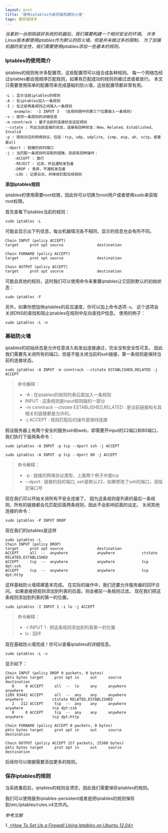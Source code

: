 ```yaml
---
layout: post
title: '使用iptables为新机器构建防火墙'
tags: 服务端技术
---
```


*当拿到一台刚刚装好系统的机器后，我们需要构建一个相对安全的环境。*
*许多Linux版本都使用iptables作为默认的防火墙，但是并未做过多的限制。*
*为了加强机器的安全性，我们需要使用iptables添加一些基本的规则。*

### Iptables的使用简介

iptables的规则有许多配置项，这些配置项可以组合成各种规则。
每一个网络包经过iptables都会按顺序匹配规则，如果有匹配成功的规则则被过滤或者放行。
本文只需要使用简单的配置项来完成基础的防火墙，这些配置项都非常有用。

    -L : 显示当前iptables的规则
    -A : 在iptables加入一条规则
    -I : 在之前两条规则之间插入一条规则
        example:  -I INPUT 3  （在规则链中的第三个位置插入一条规则）
    -v : 提供一条规则的详细信息
    -m conntrack : 基于当前的连接状态设定规则
    --cstate : 列出当前连接的状态，连接有四种状态：New、Related、Established、Invalid
    -p : 规则对应的网络协议，包括：tcp, udp, udplite, icmp, esp, ah, sctp，或者是all
    --dport : 链接的目的端口
    -j : 当匹配一条规则时采取的措施，目前有四种操作：
        -ACCEPT : 放行
        -REJECT : 过滤，并且通知发包者
        -DROP : 丢弃，不通知发包者
        -LOG : 记录日志，并继续匹配后续规则


**添加iptables规则**

iptables的使用需要root权限，因此你可以切换为root用户或者使用sudo来获取root权限。

首先查看下iptables当前的规则：

    sudo iptables -L

可能会显示出下列信息，每台机器情况各不相同，显示的信息也会有所不同。

    Chain INPUT (policy ACCEPT)
    target     prot opt source               destination

    Chain FORWARD (policy ACCEPT)
    target     prot opt source               destination

    Chain OUTPUT (policy ACCEPT)
    target     prot opt source               destination

可能会其他的规则，这时我们可以使用命令来重置iptables让它回到默认的初始状态：

    sudo iptables -F

另外，如果你想加快iptables的反应速度，你可以加上命令选项`-n`。
这个选项会关闭DNS的查找和阻止iptables在规则中反向查找IP信息。
使用的例子：

    sudo iptables -L -n

### 基础防火墙

iptables的初始状态是允许任意进入和发出连接通过，完全没有安全性可言。
因此我们需要先关闭所有的端口，但是不能关闭当前的ssh链接，第一条规则是保持当前的连接状态。

    sudo iptables -A INPUT -m conntrack --ctstate ESTABLISHED,RELATED -j ACCEPT

>命令解释：
>
>    -   -A : 在iptables的规则列表后面加入一条规则
>    -   INPUT : 这条规则是input规则链的一部分
>    -   -m conntrack --ctstate ESTABLISHED,RELATED : 是当前链接和与其相关的链接都是允许的。
>    -   -j ACCEPT : 规则匹配后的操作是保持连接

假设服务器上有两个安全的服务ssh和web，即需要开input的22端口和80端口，我们执行下面两条命令：

    sudo iptables -A INPUT -p tcp --dport ssh -j ACCEPT

    sudo iptables -A INPUT -p tcp --dport 80 -j ACCEPT

>命令解释：
>
>    -   -p : 链接的网络协议类型，上面两个例子中是tcp
>    -   --dport : 链接的目的端口, ssh是默认22，如果修改了ssh的端口，请指定端口号 


现在我们可以开始关闭所有不安全连接了。
因为这条规则是列表的最后一条规则，所有的链接都会先匹配前面两条规则，因此不会影响前面的设定。
关闭其他连接的命令：

    sudo iptables -P INPUT DROP

现在我们的iptables是这样

    sudo iptables -L
    Chain INPUT (policy DROP)
    target     prot opt source               destination         
    ACCEPT     all  --  anywhere             anywhere            ctstate RELATED,ESTABLISHED 
    ACCEPT     tcp  --  anywhere             anywhere            tcp dpt:ssh 
    ACCEPT     tcp  --  anywhere             anywhere            tcp dpt:http 

这样基础防火墙搭建基本完成。
在实际的操作中，我们还要允许服务器的回环访问。
如果直接把规则添加到列表的后面，则会被前一条规则过滤。
现在我们把这条规则添加到列表的第一的位置。

    sudo iptables -I INPUT 1 -i lo -j ACCEPT

>命令解释：
>
>   -   -I INPUT 1 : 把这条规则添加到列表第一的位置
>   -   lo : 回环

现在基础防火墙完成！你可以查看iptables的详细信息。

    sudo iptables -L -v

显示如下：

    Chain INPUT (policy DROP 0 packets, 0 bytes)
    pkts bytes target     prot opt in     out     source               destination         
       0     0 ACCEPT     all  --  lo     any     anywhere             anywhere            
    1289 93442 ACCEPT     all  --  any    any     anywhere             anywhere             ctstate RELATED,ESTABLISHED
       2   212 ACCEPT     tcp  --  any    any     anywhere             anywhere             tcp dpt:ssh
       0     0 ACCEPT     tcp  --  any    any     anywhere             anywhere             tcp dpt:http     

    Chain FORWARD (policy ACCEPT 0 packets, 0 bytes)
    pkts bytes target     prot opt in     out     source               destination         

    Chain OUTPUT (policy ACCEPT 157 packets, 25300 bytes)
    pkts bytes target     prot opt in     out     source               destination       

后续你可以根据需要添加更多的规则。

### 保存iptables的规则

当系统重启后，iptables的规则会清空，因此我们需要保存iptables的规则。

我们可以使用服务iptables-persistent或者是把iptables的规则保存到/etc/iptables/rules.v4文件内。

*参考文献*   

*1.[ \<How To Set Up a Firewall Using Iptables on Ubuntu 12.04\> ](https://www.digitalocean.com/community/tutorials/how-to-set-up-a-firewall-using-iptables-on-ubuntu-12-04)*

